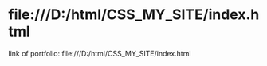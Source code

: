 # file:///D:/html/CSS_MY_SITE/index.html

link of portfolio: file:///D:/html/CSS_MY_SITE/index.html
